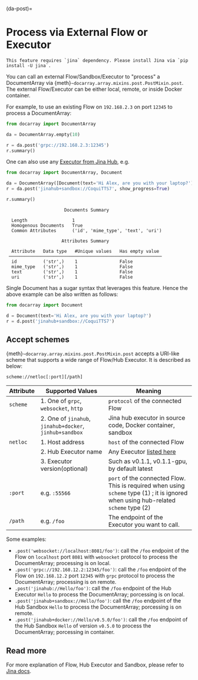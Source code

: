 (da-post)=
# Process via External Flow or Executor

```{tip}
This feature requires `jina` dependency. Please install Jina via `pip install -U jina`.
```

You can call an external Flow/Sandbox/Executor to "process" a DocumentArray via {meth}`~docarray.array.mixins.post.PostMixin.post`. The external Flow/Executor can be either local, remote, or inside Docker container.

For example, to use an existing Flow on `192.168.2.3` on port `12345` to process a DocumentArray:

```python
from docarray import DocumentArray

da = DocumentArray.empty(10)

r = da.post('grpc://192.168.2.3:12345')
r.summary()
```

One can also use any [Executor from Jina Hub](https://cloud.jina.ai), e.g.
```python
from docarray import DocumentArray, Document

da = DocumentArray([Document(text='Hi Alex, are you with your laptop?')])
r = da.post('jinahub+sandbox://CoquiTTS7', show_progress=True)

r.summary()
```

```text
                      Documents Summary

  Length                 1
  Homogenous Documents   True
  Common Attributes      ('id', 'mime_type', 'text', 'uri')

                     Attributes Summary

  Attribute   Data type   #Unique values   Has empty value
 ──────────────────────────────────────────────────────────
  id          ('str',)    1                False
  mime_type   ('str',)    1                False
  text        ('str',)    1                False
  uri         ('str',)    1                False
```

Single Document has a sugar syntax that leverages this feature. Hence the above example can be also written as follows:

```python
from docarray import Document

d = Document(text='Hi Alex, are you with your laptop?')
r = d.post('jinahub+sandbox://CoquiTTS7')
```

## Accept schemes

{meth}`~docarray.array.mixins.post.PostMixin.post` accepts a URI-like scheme that supports a wide range of Flow/Hub Executor. It is described as below:

```text
scheme://netloc[:port][/path]
```

| Attribute | Supported Values                                        | Meaning                                                                                                                              |
|-----------|---------------------------------------------------------|--------------------------------------------------------------------------------------------------------------------------------------|
| `scheme`  | 1. One of `grpc`, `websocket`, `http`                   | `protocol` of the connected Flow                                                                                                     |
|           | 2. One of `jinahub`, `jinahub+docker`, `jinhub+sandbox` | Jina hub executor in source code, Docker container, sandbox                                                                          |
| `netloc`  | 1. Host address                                         | `host` of the connected Flow                                                                                                         |
|   | 2. Hub Executor name                                    | Any Executor [listed here](https://cloud.jina.ai)                                                                                      |
|   | 3. Executor version(optional)                           | Such as v0.1.1, v0.1.1-gpu, by default latest                                                                                        |
| `:port` | e.g. `:55566`                                           | `port` of the connected Flow. This is required when using `scheme` type (1) ; it is ignored when using hub-related `scheme` type (2) |
| `/path` | e.g. `/foo`                                             | The endpoint of the Executor you want to call.                                                                                       |


Some examples:
- `.post('websocket://localhost:8081/foo')`: call the `/foo` endpoint of the Flow on `localhost` port `8081` with `websocket` protocol to process the DocumentArray; processing is on local.
- `.post('grpc://192.168.12.2:12345/foo')`: call the `/foo` endpoint of the Flow on `192.168.12.2` port `12345` with `grpc` protocol to process the DocumentArray; processing is on remote.
- `.post('jinahub://Hello/foo')`: call the `/foo` endpoint of the Hub Executor `Hello` to process the DocumentArray; porcessing is on local.
- `.post('jinahub+sandbox://Hello/foo')`: call the `/foo` endpoint of the Hub Sandbox `Hello` to process the DocumentArray; porcessing is on remote.
- `.post('jinahub+docker://Hello/v0.5.0/foo')`: call the `/foo` endpoint of the Hub Sandbox `Hello` of version `v0.5.0` to process the DocumentArray; porcessing in container.

## Read more

For more explanation of Flow, Hub Executor and Sandbox, please refer to [Jina docs](https://docs.jina.ai).
